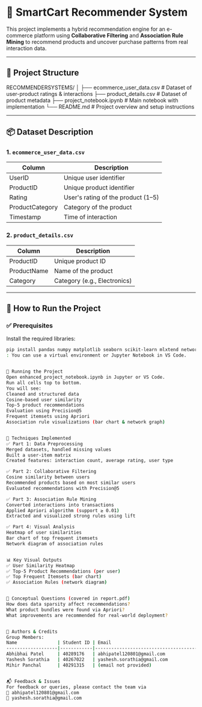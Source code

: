 # 🛒 SmartCart Recommender System
This project implements a hybrid recommendation engine for an e-commerce platform using **Collaborative Filtering** and **Association Rule Mining** to recommend products and uncover purchase patterns from real interaction data.

---

## 📂 Project Structure
RECOMMENDERSYSTEMS/
│
├── ecommerce_user_data.csv          # Dataset of user-product ratings & interactions
├── product_details.csv              # Dataset of product metadata
├── project_notebook.ipynb           # Main notebook with implementation
└── README.md                        # Project overview and setup instructions

---

## 📦 Dataset Description
### 1. `ecommerce_user_data.csv`

| Column          | Description                        |
|-----------------|------------------------------------|
| UserID          | Unique user identifier             |
| ProductID       | Unique product identifier          |
| Rating          | User's rating of the product (1–5) |
| ProductCategory | Category of the product            |
| Timestamp       | Time of interaction                |

### 2. `product_details.csv`

| Column      | Description              |
|-------------|--------------------------|
| ProductID   | Unique product ID        |
| ProductName | Name of the product      |
| Category    | Category (e.g., Electronics) |

---

## 🚀 How to Run the Project
### ✅ Prerequisites
Install the required libraries:

```bash
pip install pandas numpy matplotlib seaborn scikit-learn mlxtend networkx
: You can use a virtual environment or Jupyter Notebook in VS Code.


🧠 Running the Project
Open enhanced_project_notebook.ipynb in Jupyter or VS Code.
Run all cells top to bottom.
You will see:
Cleaned and structured data
Cosine-based user similarity
Top-5 product recommendations
Evaluation using Precision@5
Frequent itemsets using Apriori
Association rule visualizations (bar chart & network graph)


🧪 Techniques Implemented
✅ Part 1: Data Preprocessing
Merged datasets, handled missing values
Built a user-item matrix
Created features: interaction count, average rating, user type

✅ Part 2: Collaborative Filtering
Cosine similarity between users
Recommended products based on most similar users
Evaluated recommendations with Precision@5

✅ Part 3: Association Rule Mining
Converted interactions into transactions
Applied Apriori algorithm (support ≥ 0.01)
Extracted and visualized strong rules using lift

✅ Part 4: Visual Analysis
Heatmap of user similarities
Bar chart of top frequent itemsets
Network diagram of association rules


📊 Key Visual Outputs
✅ User Similarity Heatmap
✅ Top-5 Product Recommendations (per user)
✅ Top Frequent Itemsets (bar chart)
✅ Association Rules (network diagram)


🧠 Conceptual Questions (covered in report.pdf)
How does data sparsity affect recommendations?
What product bundles were found via Apriori?
What improvements are recommended for real-world deployment?


🧾 Authors & Credits
Group Members:
Name               | Student ID | Email                         
-------------------|------------|------------------------------------------
Abhibhai Patel     | 40289176   | abhipatel120801@gmail.com
Yashesh Sorathia   | 40267022   | yashesh.sorathia@gmail.com
Mihir Panchal      | 40291315   | (email not provided)


📬 Feedback & Issues
For feedback or queries, please contact the team via
📧 abhipatel120801@gmail.com
📧 yashesh.sorathia@gmail.com